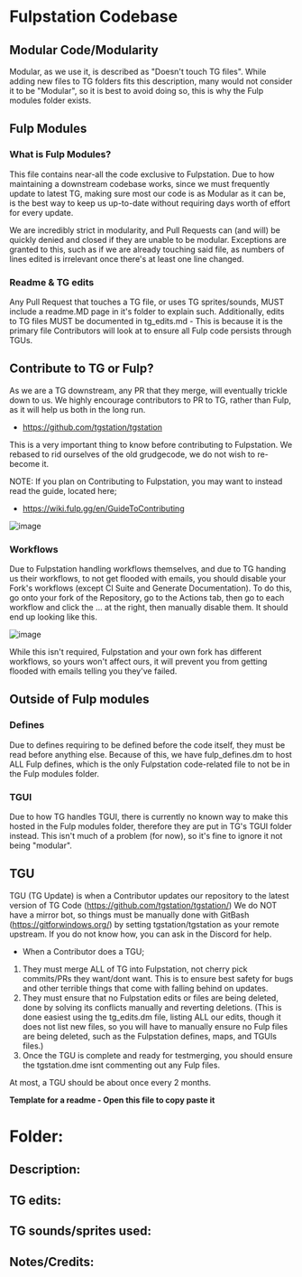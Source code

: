 # Fulpstation Codebase


## Modular Code/Modularity

Modular, as we use it, is described as "Doesn't touch TG files". 
While adding new files to TG folders fits this description, many would not consider it to be "Modular", so it is best to avoid doing so, this is why the Fulp modules folder exists.

## Fulp Modules

### What is Fulp Modules?

This file contains near-all the code exclusive to Fulpstation.
Due to how maintaining a downstream codebase works, since we must frequently update to latest TG, making sure most our code is as Modular as it can be, is the best way to keep us up-to-date without requiring days worth of effort for every update.

We are incredibly strict in modularity, and Pull Requests can (and will) be quickly denied and closed if they are unable to be modular. Exceptions are granted to this, such as if we are already touching said file, as numbers of lines edited is irrelevant once there's at least one line changed.

### Readme & TG edits

Any Pull Request that touches a TG file, or uses TG sprites/sounds, MUST include a readme.MD page in it's folder to explain such.
Additionally, edits to TG files MUST be documented in tg_edits.md - This is because it is the primary file Contributors will look at to ensure all Fulp code persists through TGUs.

## Contribute to TG or Fulp?

As we are a TG downstream, any PR that they merge, will eventually trickle down to us. We highly encourage contributors to PR to TG, rather than Fulp, as it will help us both in the long run.
- <https://github.com/tgstation/tgstation>

This is a very important thing to know before contributing to Fulpstation. We rebased to rid ourselves of the old grudgecode, we do not wish to re-become it.

NOTE: If you plan on Contributing to Fulpstation, you may want to instead read the guide, located here;
- <https://wiki.fulp.gg/en/GuideToContributing>

![image](https://i.imgur.com/4p3iTRx.jpg)

### Workflows

Due to Fulpstation handling workflows themselves, and due to TG handing us their workflows, to not get flooded with emails, you should disable your Fork's workflows (except Cl Suite and Generate Documentation). To do this, go onto your fork of the Repository, go to the Actions tab, then go to each workflow and click the ... at the right, then manually disable them. It should end up looking like this.

![image](https://i.imgur.com/J8BaqtN.png)

While this isn't required, Fulpstation and your own fork has different workflows, so yours won't affect ours, it will prevent you from getting flooded with emails telling you they've failed.

## Outside of Fulp modules

### Defines

Due to defines requiring to be defined before the code itself, they must be read before anything else.
Because of this, we have fulp_defines.dm to host ALL Fulp defines, which is the only Fulpstation code-related file to not be in the Fulp modules folder.

### TGUI

Due to how TG handles TGUI, there is currently no known way to make this hosted in the Fulp modules folder, therefore they are put in TG's TGUI folder instead. This isn't much of a problem (for now), so it's fine to ignore it not being "modular".

## TGU

TGU (TG Update) is when a Contributor updates our repository to the latest version of TG Code (<https://github.com/tgstation/tgstation/>)
We do NOT have a mirror bot, so things must be manually done with GitBash (<https://gitforwindows.org/>) by setting tgstation/tgstation as your remote upstream. If you do not know how, you can ask in the Discord for help.

- When a Contributor does a TGU;
1) They must merge ALL of TG into Fulpstation, not cherry pick commits/PRs they want/dont want. This is to ensure best safety for bugs and other terrible things that come with falling behind on updates.
2) They must ensure that no Fulpstation edits or files are being deleted, done by solving its conflicts manually and reverting deletions. (This is done easiest using the tg_edits.dm file, listing ALL our edits, though it does not list new files, so you will have to manually ensure no Fulp files are being deleted, such as the Fulpstation defines, maps, and TGUIs files.)
3) Once the TGU is complete and ready for testmerging, you should ensure the tgstation.dme isnt commenting out any Fulp files.

At most, a TGU should be about once every 2 months.

**Template for a readme - Open this file to copy paste it**

# Folder: 
<!-- Name of the older, simple stuff. -->

## Description:

<!-- Basic description of the Pull Request -->

## TG edits:

<!-- Any TG files this folder might be touching. -->

## TG sounds/sprites used:

<!-- Any TG sprites/sounds this folder might using. -->

## Notes/Credits:

<!-- Credits for said PR, if it's a port of something, link the original PR. -->
